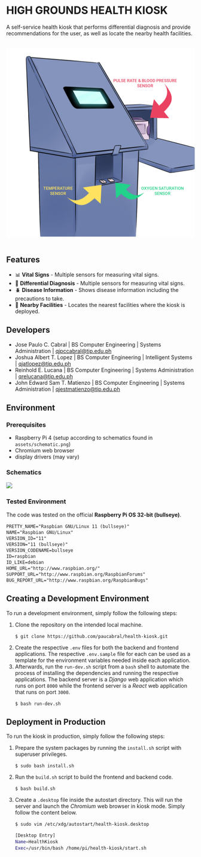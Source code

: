 # HIGH GROUNDS HEALTH KIOSK
A self-service health kiosk that performs differential diagnosis and provide recommendations for the user, as well as locate the nearby health facilities.

<br/>
<img src="assets/kiosk-preview.png"/>
<br/>
<br/>

## Features
- :bar_chart: **Vital Signs** - Multiple sensors for measuring vital signs.
- :page_with_curl: **Differential Diagnosis** - Multiple sensors for measuring vital signs.
- :beetle: **Disease Information** - Shows disease information including the precautions to take.
- :hospital: **Nearby Facilities** - Locates the nearest facilities where the kiosk is deployed.

## Developers
- Jose Paulo C. Cabral | BS Computer Engineering | Systems Administration  | qjpccabral@tip.edu.ph
- Joshua Albert T. Lopez | BS Computer Engineering | Intelligent Systems  | qjatlopez@tip.edu.ph
- Reinhold E. Lucana | BS Computer Engineering | Systems Administration  | qrelucana@tip.edu.ph
- John Edward Sam T. Matienzo | BS Computer Engineering | Systems Administration  | qjestmatienzo@tip.edu.ph

## Environment
### Prerequisites
- Raspberry Pi 4 (setup according to schematics found in `assets/schematic.png`)
- Chromium web browser
- display drivers (may vary)

### Schematics
<img src="schematic.png"/>

### Tested Environment
The code was tested on the official **Raspberry Pi OS 32-bit (bullseye)**.
```
PRETTY_NAME="Raspbian GNU/Linux 11 (bullseye)"
NAME="Raspbian GNU/Linux"
VERSION_ID="11"
VERSION="11 (bullseye)"
VERSION_CODENAME=bullseye
ID=raspbian
ID_LIKE=debian
HOME_URL="http://www.raspbian.org/"
SUPPORT_URL="http://www.raspbian.org/RaspbianForums"
BUG_REPORT_URL="http://www.raspbian.org/RaspbianBugs"
```

## Creating a Development Environment
To run a development environment, simply follow the following steps:
1. Clone the repository on the intended local machine.
    ```
    $ git clone https://github.com/paucabral/health-kiosk.git
    ```
2. Create the respective `.env` files for both the backend and frontend applications. The respective `.env.sample` file for each can be used as a template for the environment variables needed inside each application.
3. Afterwards, run the `run-dev.sh` script from a `bash` shell to automate the process of installing the dependencies and running the respective applications. The backend server is a *Django* web application which runs on port `8000` while the frontend server is a *React* web application that runs on port `3000`.
    ```
    $ bash run-dev.sh
    ```

## Deployment in Production
To run the kiosk in production, simply follow the following steps:
1. Prepare the system packages by running the `install.sh` script with superuser privileges.
    ```
    $ sudo bash install.sh
    ```
2. Run the `build.sh` script to build the frontend and backend code.
    ```
    $ bash build.sh
    ```
3. Create a `.desktop` file inside the autostart directory. This will run the server and launch the *Chromium* web browser in kiosk mode. Simply follow the content below.
    ```
    $ sudo vim /etc/xdg/autostart/health-kiosk.desktop
    ```
    ```bash
    [Desktop Entry]
    Name=HealthKiosk
    Exec=/usr/bin/bash /home/pi/health-kiosk/start.sh
    ```

